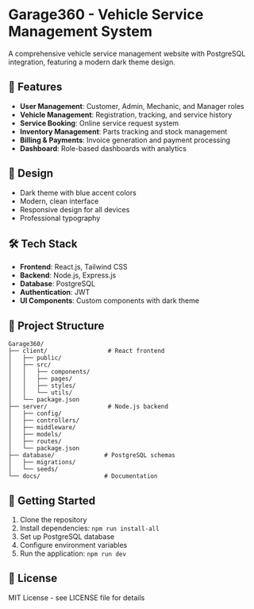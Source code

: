# Garage360 - Vehicle Service Management System

A comprehensive vehicle service management website with PostgreSQL integration, featuring a modern dark theme design.

## 🚗 Features

- **User Management**: Customer, Admin, Mechanic, and Manager roles
- **Vehicle Management**: Registration, tracking, and service history
- **Service Booking**: Online service request system
- **Inventory Management**: Parts tracking and stock management
- **Billing & Payments**: Invoice generation and payment processing
- **Dashboard**: Role-based dashboards with analytics

## 🎨 Design

- Dark theme with blue accent colors
- Modern, clean interface
- Responsive design for all devices
- Professional typography

## 🛠️ Tech Stack

- **Frontend**: React.js, Tailwind CSS
- **Backend**: Node.js, Express.js
- **Database**: PostgreSQL
- **Authentication**: JWT
- **UI Components**: Custom components with dark theme

## 📁 Project Structure

```
Garage360/
├── client/                 # React frontend
│   ├── public/
│   ├── src/
│   │   ├── components/
│   │   ├── pages/
│   │   ├── styles/
│   │   └── utils/
│   └── package.json
├── server/                 # Node.js backend
│   ├── config/
│   ├── controllers/
│   ├── middleware/
│   ├── models/
│   ├── routes/
│   └── package.json
├── database/              # PostgreSQL schemas
│   ├── migrations/
│   └── seeds/
└── docs/                  # Documentation
```

## 🚀 Getting Started

1. Clone the repository
2. Install dependencies: `npm run install-all`
3. Set up PostgreSQL database
4. Configure environment variables
5. Run the application: `npm run dev`

## 📄 License

MIT License - see LICENSE file for details